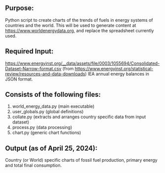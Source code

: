 Purpose:
-
Python script to create charts of the trends of fuels in energy systems
of countries and the world. This will be used to generate content at 
https://www.worldenergydata.org, and replace the spreadsheet currently
used.

Required Input:
-
https://www.energyinst.org/__data/assets/file/0003/1055694/Consolidated-Dataset-Narrow-format.csv
(from https://www.energyinst.org/statistical-review/resources-and-data-downloads)
IEA annual energy balances in JSON format.


Consists of the following files:
-
1. world_energy_data.py (main executable)
2. user_globals.py (global definitions)
3. collate.py (extracts and arranges country specific data from input dataset)
4. process.py (data processing)
5. chart.py (generic chart functions)

Output (as of April 25, 2024):
-
Country (or World) specific charts of fossil fuel production, primary
energy and total final consumption.
